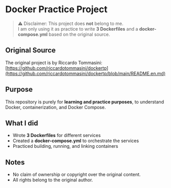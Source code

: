 # Docker Practice Project

> ⚠️ Disclaimer: This project does **not** belong to me.  
> I am only using it as practice to write **3 Dockerfiles** and a **docker-compose.yml** based on the original source.

## Original Source
The original project is by Riccardo Tommasini:  
[https://github.com/riccardotommasini/dockertp](https://github.com/riccardotommasini/dockertp/blob/main/README.en.md)

## Purpose
This repository is purely for **learning and practice purposes**, to understand Docker, containerization, and Docker Compose.

## What I did
- Wrote **3 Dockerfiles** for different services  
- Created a **docker-compose.yml** to orchestrate the services
- Practiced building, running, and linking containers

## Notes
- No claim of ownership or copyright over the original content.  
- All rights belong to the original author.
